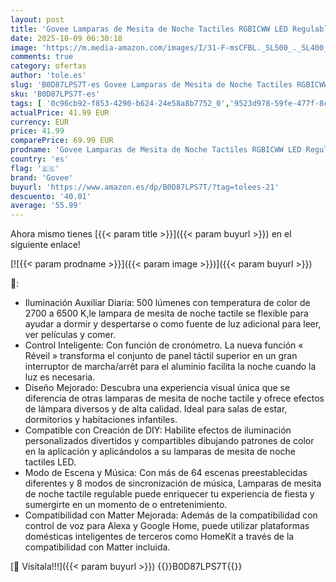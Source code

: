 ```yaml
---
layout: post
title: 'Govee Lamparas de Mesita de Noche Tactiles RGBICWW LED Regulable  64 Modos de Escena  2700-6500k  Compatible con Alexa  Funciona con Matter  Función de Temporizador  para Salón y Dormitorio  Cableada'
date: 2025-10-09 06:30:18
image: 'https://m.media-amazon.com/images/I/31-F-msCFBL._SL500_._SL400_.jpg'
comments: true
category: ofertas
author: 'tole.es'
slug: 'B0D87LPS7T-es Govee Lamparas de Mesita de Noche Tactiles RGBICWW LED...'
sku: 'B0D87LPS7T-es'
tags: [ '0c96cb92-f853-4290-b624-24e58a8b7752_0','9523d978-59fe-477f-8c56-f69a4f1f65a6_0','9523d978-59fe-477f-8c56-f69a4f1f65a6_1601','9523d978-59fe-477f-8c56-f69a4f1f65a6_5601','9523d978-59fe-477f-8c56-f69a4f1f65a6_701','9523d978-59fe-477f-8c56-f69a4f1f65a6_9101','9523d978-59fe-477f-8c56-f69a4f1f65a6_9301','Arborist Merchandising Root','CML-Home','Custom Stores','Hogar y cocina','Home all','Iluminación','Iluminación LED','Iluminación de interior','Lighting & Electrical','Los favoritos de nuestros clientes: Hogar y cocina','Lámparas de interior','Lámparas de mesa','New Arrivals Social: Home and Kitchen','Self Service','Special Features Stores','Tienda de Iluminación LED','Top Brands Home Electrical','Top Brands Home Selection','alexa','e37d34a9-178a-4098-be78-ddb28539c2f9_0','govee','matter','top brands_home_and_kitchen','🇪🇸', ]
actualPrice: 41.99 EUR
currency: EUR
price: 41.99
comparePrice: 69.99 EUR
prodname: 'Govee Lamparas de Mesita de Noche Tactiles RGBICWW LED Regulable  64 Modos de Escena  2700-6500k  Compatible con Alexa  Funciona con Matter  Función de Temporizador  para Salón y Dormitorio  Cableada'
country: 'es'
flag: '🇪🇸'
brand: 'Govee'
buyurl: 'https://www.amazon.es/dp/B0D87LPS7T/?tag=tolees-21'
descuento: '40.01'
average: '55.99'
---
```


Ahora mismo tienes [{{< param title >}}]({{< param buyurl >}}) en el siguiente enlace!

[![{{< param prodname >}}]({{< param image >}})]({{< param buyurl >}})

🔎:

- Iluminación Auxiliar Diaria: 500 lúmenes con temperatura de color de 2700 a 6500 K,le lampara de mesita de noche tactile se flexible para ayudar a dormir y despertarse o como fuente de luz adicional para leer, ver películas y comer.
- Control Inteligente: Con función de cronómetro. La nueva función « Réveil » transforma el conjunto de panel táctil superior en un gran interruptor de marcha/arrêt para el aluminio facilita la noche cuando la luz es necesaria.
- Diseño Mejorado: Descubra una experiencia visual única que se diferencia de otras lamparas de mesita de noche tactile y ofrece efectos de lámpara diversos y de alta calidad. Ideal para salas de estar, dormitorios y habitaciones infantiles.
- Compatible con Creación de DIY: Habilite efectos de iluminación personalizados divertidos y compartibles dibujando patrones de color en la aplicación y aplicándolos a su lamparas de mesita de noche tactiles LED.
- Modo de Escena y Música: Con más de 64 escenas preestablecidas diferentes y 8 modos de sincronización de música, Lamparas de mesita de noche tactile regulable puede enriquecer tu experiencia de fiesta y sumergirte en un momento de o entretenimiento.
- Compatibilidad con Matter Mejorada: Además de la compatibilidad con control de voz para Alexa y Google Home, puede utilizar plataformas domésticas inteligentes de terceros como HomeKit a través de la compatibilidad con Matter incluida.

[🛒 Visítala!!!]({{< param buyurl >}})
{{<world>}}B0D87LPS7T{{</world>}}
